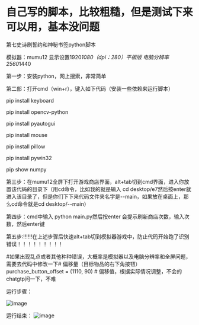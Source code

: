 # 自己写的脚本，比较粗糙，但是测试下来可以用，基本没问题


第七史诗刷誓约和神秘书签python脚本


模拟器：mumu12    显示设置1920*1080（dpi：280）平板版  电脑分辨率2560*1440


第一步：安装python，网上搜索，非常简单


第二部：打开cmd（win+r），键入如下代码（安装一些依赖来运行脚本）


pip install keyboard


pip install opencv-python


pip install pyautogui


pip install mouse


pip install pillow


pip install pywin32


pip show numpy


第三步：在mumu12全屏下打开游戏商店界面，alt+tab切到cmd界面，进入你放置该代码的目录下（用cd命令，比如我的就是输入 cd desktop/e7然后按enter就进入该目录了，但是你们下下来代码文件夹名字是--main，如果放在桌面上，那么cd命令就是cd desktop/--main）


第四步：cmd中输入 python main.py然后按enter     会提示刷新商店次数，输入次数，然后enter键


第五步:!!!!!!在上述步骤后快速alt+tab切到模拟器游戏中，防止代码开始跑了识别错误！！！！！！！！！


#如果出现乱点或者其他种种错误，大概率是模拟器以及电脑分辨率和全屏问题，需要去代码中修改一下# 偏移量（目标物品的右下角按钮）purchase_button_offset = (1110, 90)  # 偏移值，根据实际情况调整，不会的chatgtp问一下，不难


运行步骤：

![image](https://github.com/user-attachments/assets/bcfb5774-9d48-4b4a-b3d7-08b3d5a57ecf)

运行结束：
![image](https://github.com/user-attachments/assets/14718d61-3bae-4a0d-9c1b-a42478a5488a)
